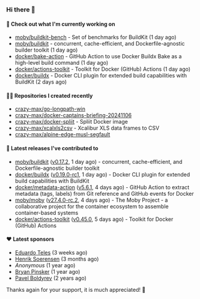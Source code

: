 ### Hi there 👋

#### 👷 Check out what I'm currently working on

- [moby/buildkit-bench](https://github.com/moby/buildkit-bench) - Set of benchmarks for BuildKit (1 day ago)
- [moby/buildkit](https://github.com/moby/buildkit) - concurrent, cache-efficient, and Dockerfile-agnostic builder toolkit (1 day ago)
- [docker/bake-action](https://github.com/docker/bake-action) - GitHub Action to use Docker Buildx Bake as a high-level build command (1 day ago)
- [docker/actions-toolkit](https://github.com/docker/actions-toolkit) - Toolkit for Docker (GitHub) Actions (1 day ago)
- [docker/buildx](https://github.com/docker/buildx) - Docker CLI plugin for extended build capabilities with BuildKit (2 days ago)

#### 👨‍💻 Repositories I created recently

- [crazy-max/go-longpath-win](https://github.com/crazy-max/go-longpath-win)
- [crazy-max/docker-captains-briefing-20241106](https://github.com/crazy-max/docker-captains-briefing-20241106)
- [crazy-max/docker-spliit](https://github.com/crazy-max/docker-spliit) - Spliit Docker image
- [crazy-max/xcalxls2csv](https://github.com/crazy-max/xcalxls2csv) - Xcalibur XLS data frames to CSV
- [crazy-max/alpine-edge-musl-segfault](https://github.com/crazy-max/alpine-edge-musl-segfault)

#### 🚀 Latest releases I've contributed to

- [moby/buildkit](https://github.com/moby/buildkit) ([v0.17.2](https://github.com/moby/buildkit/releases/tag/v0.17.2), 1 day ago) - concurrent, cache-efficient, and Dockerfile-agnostic builder toolkit
- [docker/buildx](https://github.com/docker/buildx) ([v0.19.0-rc1](https://github.com/docker/buildx/releases/tag/v0.19.0-rc1), 1 day ago) - Docker CLI plugin for extended build capabilities with BuildKit
- [docker/metadata-action](https://github.com/docker/metadata-action) ([v5.6.1](https://github.com/docker/metadata-action/releases/tag/v5.6.1), 4 days ago) - GitHub Action to extract metadata (tags, labels) from Git reference and GitHub events for Docker
- [moby/moby](https://github.com/moby/moby) ([v27.4.0-rc.2](https://github.com/moby/moby/releases/tag/v27.4.0-rc.2), 4 days ago) - The Moby Project - a collaborative project for the container ecosystem to assemble container-based systems
- [docker/actions-toolkit](https://github.com/docker/actions-toolkit) ([v0.45.0](https://github.com/docker/actions-toolkit/releases/tag/v0.45.0), 5 days ago) - Toolkit for Docker (GitHub) Actions

#### ❤️ Latest sponsors
- [Eduardo Teles](https://github.com/eduardoteles17) (3 weeks ago)
- [Henrik Soerensen](https://github.com/hsoerensen) (3 months ago)
- _Anonymous_ (1 year ago)
- [Bryan Pinsker](https://github.com/BryanPinsker) (1 year ago)
- [Pavel Boldyrev](https://github.com/bpg) (2 years ago)

Thanks again for your support, it is much appreciated! 🙏
